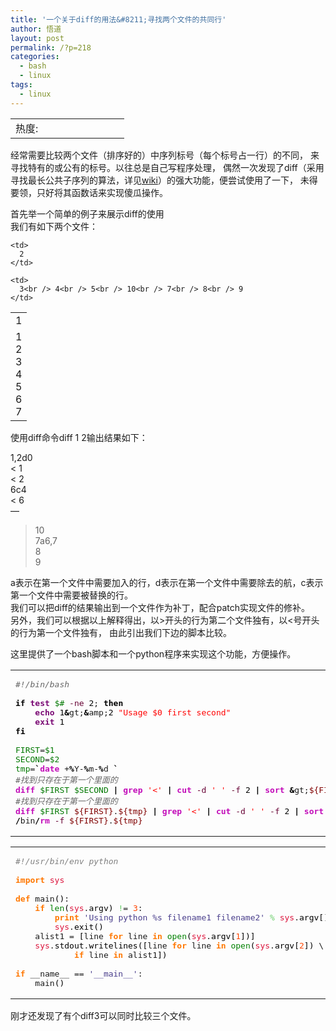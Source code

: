 ```yaml
---
title: '一个关于diff的用法&#8211;寻找两个文件的共同行'
author: 悟道
layout: post
permalink: /?p=218
categories:
  - bash
  - linux
tags:
  - linux
---
```

<table>
  <tr cellpadding=0><td>
    热度:
  </td><td cellpadding=0><img src='http://210.75.224.29/wordpress/wp-content/plugins/statpresscn/images/sun.gif' width=10 height=10 border=0 /></td><td cellpadding=0><img src='http://210.75.224.29/wordpress/wp-content/plugins/statpresscn/images/sun.gif' width=10 height=10 border=0 /></td><td cellpadding=0><img src='http://210.75.224.29/wordpress/wp-content/plugins/statpresscn/images/sun.gif' width=10 height=10 border=0 /></td><td cellpadding=0><img src='http://210.75.224.29/wordpress/wp-content/plugins/statpresscn/images/sun.gif' width=10 height=10 border=0 /></td><td cellpadding=0><img src='http://210.75.224.29/wordpress/wp-content/plugins/statpresscn/images/sun_dark.gif' width=10 height=10 border=0 /></td></tr>
</table>

经常需要比较两个文件（排序好的）中序列标号（每个标号占一行）的不同， 来寻找特有的或公有的标号。以往总是自己写程序处理， 偶然一次发现了diff（采用寻找最长公共子序列的算法，详见[wiki][1]）的强大功能，便尝试使用了一下， 未得要领，只好将其函数话来实现傻瓜操作。

首先举一个简单的例子来展示diff的使用  
我们有如下两个文件：

<table>
  <tr>
    <td>
      1
    </td>
    
    <td>
      2
    </td>
  </tr>
  
  <tr>
    <td>
      1<br /> 2<br /> 3<br /> 4<br /> 5<br /> 6<br /> 7
    </td>
    
    <td>
      3<br /> 4<br /> 5<br /> 10<br /> 7<br /> 8<br /> 9
    </td>
  </tr>
</table>

使用diff命令diff 1 2输出结果如下：

1,2d0  
< 1  
< 2  
6c4  
< 6  
&#8212;  
> 10  
7a6,7  
> 8  
> 9

a表示在第一个文件中需要加入的行，d表示在第一个文件中需要除去的航，c表示第一个文件中需要被替换的行。  
我们可以把diff的结果输出到一个文件作为补丁，配合patch实现文件的修补。  
另外，我们可以根据以上解释得出，以>开头的行为第二个文件独有，以<号开头的行为第一个文件独有， 由此引出我们下边的脚本比较。

这里提供了一个bash脚本和一个python程序来实现这个功能，方便操作。

<div class="wp_codebox">
  <table>
    <tr id="p2186">
      <td class="code" id="p218code6">
        <pre class="bash" style="font-family:monospace;"><span style="color: #666666; font-style: italic;">#!/bin/bash</span>
&nbsp;
<span style="color: #000000; font-weight: bold;">if</span> <span style="color: #7a0874; font-weight: bold;">test</span> <span style="color: #007800;">$#</span> <span style="color: #660033;">-ne</span> <span style="color: #000000;">2</span>; <span style="color: #000000; font-weight: bold;">then</span>
	<span style="color: #7a0874; font-weight: bold;">echo</span> <span style="color: #000000;">1</span><span style="color: #000000; font-weight: bold;">&</span>gt;<span style="color: #000000; font-weight: bold;">&</span>amp;<span style="color: #000000;">2</span> <span style="color: #ff0000;">"Usage $0 first second"</span>
	<span style="color: #7a0874; font-weight: bold;">exit</span> <span style="color: #000000;">1</span>
<span style="color: #000000; font-weight: bold;">fi</span>
&nbsp;
<span style="color: #007800;">FIRST</span>=<span style="color: #007800;">$1</span>
<span style="color: #007800;">SECOND</span>=<span style="color: #007800;">$2</span>
<span style="color: #007800;">tmp</span>=<span style="color: #000000; font-weight: bold;">`</span><span style="color: #c20cb9; font-weight: bold;">date</span> +<span style="color: #000000; font-weight: bold;">%</span>Y-<span style="color: #000000; font-weight: bold;">%</span>m-<span style="color: #000000; font-weight: bold;">%</span>d <span style="color: #000000; font-weight: bold;">`</span>
<span style="color: #666666; font-style: italic;">#找到只存在于第一个里面的</span>
<span style="color: #c20cb9; font-weight: bold;">diff</span> <span style="color: #007800;">$FIRST</span> <span style="color: #007800;">$SECOND</span> <span style="color: #000000; font-weight: bold;">|</span> <span style="color: #c20cb9; font-weight: bold;">grep</span> <span style="color: #ff0000;">'&lt;'</span> <span style="color: #000000; font-weight: bold;">|</span> <span style="color: #c20cb9; font-weight: bold;">cut</span> <span style="color: #660033;">-d</span> <span style="color: #ff0000;">' '</span> <span style="color: #660033;">-f</span> <span style="color: #000000;">2</span> <span style="color: #000000; font-weight: bold;">|</span> <span style="color: #c20cb9; font-weight: bold;">sort</span> <span style="color: #000000; font-weight: bold;">&</span>gt;<span style="color: #800000;">${FIRST}</span>.<span style="color: #800000;">${tmp}</span>
<span style="color: #666666; font-style: italic;">#找到只存在于第一个里面的</span>
<span style="color: #c20cb9; font-weight: bold;">diff</span> <span style="color: #007800;">$FIRST</span> <span style="color: #800000;">${FIRST}</span>.<span style="color: #800000;">${tmp}</span> <span style="color: #000000; font-weight: bold;">|</span> <span style="color: #c20cb9; font-weight: bold;">grep</span> <span style="color: #ff0000;">'&lt;'</span> <span style="color: #000000; font-weight: bold;">|</span> <span style="color: #c20cb9; font-weight: bold;">cut</span> <span style="color: #660033;">-d</span> <span style="color: #ff0000;">' '</span> <span style="color: #660033;">-f</span> <span style="color: #000000;">2</span> <span style="color: #000000; font-weight: bold;">|</span> <span style="color: #c20cb9; font-weight: bold;">sort</span> <span style="color: #000000; font-weight: bold;">&</span>gt;<span style="color: #800000;">${FIRST}</span>.<span style="color: #800000;">${SECOND}</span>.common
<span style="color: #000000; font-weight: bold;">/</span>bin<span style="color: #000000; font-weight: bold;">/</span><span style="color: #c20cb9; font-weight: bold;">rm</span> <span style="color: #660033;">-f</span> <span style="color: #800000;">${FIRST}</span>.<span style="color: #800000;">${tmp}</span></pre>
      </td>
    </tr>
  </table>
</div>

<div class="wp_codebox">
  <table>
    <tr id="p2187">
      <td class="code" id="p218code7">
        <pre class="python" style="font-family:monospace;"><span style="color: #808080; font-style: italic;">#!/usr/bin/env python</span>
&nbsp;
<span style="color: #ff7700;font-weight:bold;">import</span> <span style="color: #dc143c;">sys</span>
&nbsp;
<span style="color: #ff7700;font-weight:bold;">def</span> main<span style="color: black;">&#40;</span><span style="color: black;">&#41;</span>:
    <span style="color: #ff7700;font-weight:bold;">if</span> <span style="color: #008000;">len</span><span style="color: black;">&#40;</span><span style="color: #dc143c;">sys</span>.<span style="color: black;">argv</span><span style="color: black;">&#41;</span> <span style="color: #66cc66;">!</span>= <span style="color: #ff4500;">3</span>:
        <span style="color: #ff7700;font-weight:bold;">print</span> <span style="color: #483d8b;">'Using python %s filename1 filename2'</span> <span style="color: #66cc66;">%</span> <span style="color: #dc143c;">sys</span>.<span style="color: black;">argv</span><span style="color: black;">&#91;</span><span style="color: #ff4500;"></span><span style="color: black;">&#93;</span>
        <span style="color: #dc143c;">sys</span>.<span style="color: black;">exit</span><span style="color: black;">&#40;</span><span style="color: #ff4500;"></span><span style="color: black;">&#41;</span>
    alist1 = <span style="color: black;">&#91;</span>line <span style="color: #ff7700;font-weight:bold;">for</span> line <span style="color: #ff7700;font-weight:bold;">in</span> <span style="color: #008000;">open</span><span style="color: black;">&#40;</span><span style="color: #dc143c;">sys</span>.<span style="color: black;">argv</span><span style="color: black;">&#91;</span><span style="color: #ff4500;">1</span><span style="color: black;">&#93;</span><span style="color: black;">&#41;</span><span style="color: black;">&#93;</span>
    <span style="color: #dc143c;">sys</span>.<span style="color: black;">stdout</span>.<span style="color: black;">writelines</span><span style="color: black;">&#40;</span><span style="color: black;">&#91;</span>line <span style="color: #ff7700;font-weight:bold;">for</span> line <span style="color: #ff7700;font-weight:bold;">in</span> <span style="color: #008000;">open</span><span style="color: black;">&#40;</span><span style="color: #dc143c;">sys</span>.<span style="color: black;">argv</span><span style="color: black;">&#91;</span><span style="color: #ff4500;">2</span><span style="color: black;">&#93;</span><span style="color: black;">&#41;</span> \
            <span style="color: #ff7700;font-weight:bold;">if</span> line <span style="color: #ff7700;font-weight:bold;">in</span> alist1<span style="color: black;">&#93;</span><span style="color: black;">&#41;</span>
&nbsp;
<span style="color: #ff7700;font-weight:bold;">if</span> __name__ == <span style="color: #483d8b;">'__main__'</span>:
    main<span style="color: black;">&#40;</span><span style="color: black;">&#41;</span></pre>
      </td>
    </tr>
  </table>
</div>

刚才还发现了有个diff3可以同时比较三个文件。

 [1]: http://en.wikipedia.org/wiki/Diff